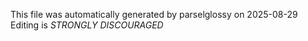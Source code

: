 This file was automatically generated by parselglossy on 2025-08-29
Editing is *STRONGLY DISCOURAGED*
